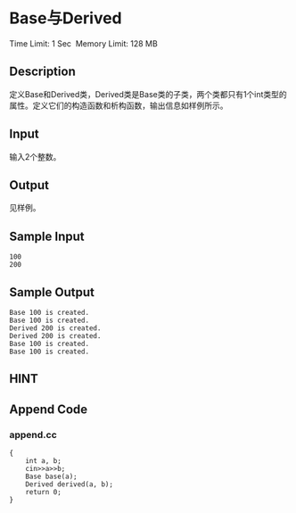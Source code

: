 # Base与Derived
Time Limit: 1 Sec  Memory Limit: 128 MB


## Description
定义Base和Derived类，Derived类是Base类的子类，两个类都只有1个int类型的属性。定义它们的构造函数和析构函数，输出信息如样例所示。

## Input
输入2个整数。

## Output
见样例。

## Sample Input
```
100
200

```
## Sample Output
```
Base 100 is created.
Base 100 is created.
Derived 200 is created.
Derived 200 is created.
Base 100 is created.
Base 100 is created.

```

## HINT


## Append Code
### append.cc
```cppint main()
{
    int a, b;
    cin>>a>>b;
    Base base(a);
    Derived derived(a, b);
    return 0;
}
```

